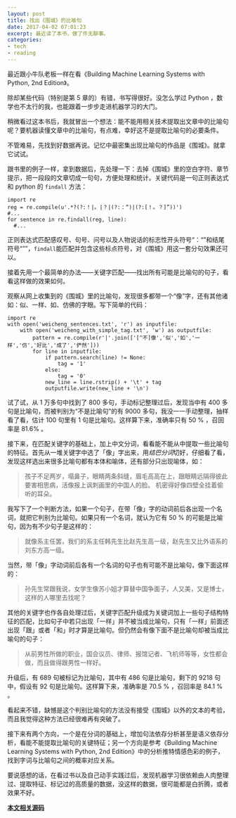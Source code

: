 ```yaml
---
layout: post
title: 找出《围城》的比喻句
date: 2017-04-02 07:01:23
excerpt: 最近读了本书，做了件无聊事。
categories: 
- tech
- reading
---
```

最近跟小牛队老板一样在看《Building Machine Learning Systems with Python, 2nd Edition》。

除却某些代码（特别是第 5 章的）有错，书写得很好。没怎么学过 Python ，数学也不太行的我，也能跟着一步步走进机器学习的大门。

稍微看过这本书后，我就冒出一个想法：能不能用相关技术提取出文章中的比喻句呢？要机器读懂文章中的比喻句，有点难，幸好这不是提取比喻句的必要条件。

不管难易，先找到好数据再说。记忆中最密集出现比喻句的作品是《围城》。就拿它试试。

跟书里的例子一样，拿到数据后，先处理一下：去掉《围城》里的空白字符、章节提示，把一段段的文章切成一句句，方便处理和统计。关键代码是一句正则表达式和 python 的 `findall` 方法：

```
import re
reg = re.compile(u'.*?(?:！|。|？|(?:：“)|(?:[！。？]”))')
#...
for sentence in re.findall(reg, line):
  #...
```

正则表达式匹配感叹号、句号、问号以及人物说话的标志性开头符号“：“”和结尾符号“””，`findall`能匹配并包含这些标点符号，对《围城》用这一套分句效果还可以。

接着先用一个最简单的办法——关键字匹配——找出所有可能是比喻句的句子，看看这样做的效果如何。

观察从网上收集到的《围城》里的比喻句，发现很多都带一个“像”字，还有其他诸如：似、一样、如、仿佛的字眼。写下简单的代码：

```
import re
with open('weicheng_sentences.txt', 'r') as inputfile:
    with open('weicheng_with_simple_tag.txt', 'w') as outputfile:
        pattern = re.compile(r'|'.join(['[^不]像','似','如','一样','仿','好比','成了','俨然']))
        for line in inputfile:
            if pattern.search(line) != None:
                tag = '1'
            else:
                tag = '0'
            new_line = line.rstrip() + '\t' + tag
            outputfile.write(new_line + '\n')
```

试了试，从 1 万多句中找到了 800 多句，手动标记整理过后，发现当中有 400 多句是比喻句，而被判别为“不是比喻句”的有 9000 多句，我没一一手动整理，抽样看了看，估计 100 句里有 1 句是比喻句。这样算下来，准确率只有 50 % ，召回率是 81.6% 。

接下来，在匹配关键字的基础上，加上中文分词，看看能不能从中提取一些比喻句的特征。首先从一堆关键字中选了「像」字出来，用*结巴分词*切好，仔细看了看，发现这样选出来很多比喻句都有本体和喻体，还有部分只出现喻体，如：

> 孩子不足两岁，塌鼻子，眼睛两条斜缝，眉毛高高在上，跟眼睛远隔得彼此要害相思病，活像报上讽刺画里的中国人的脸。
> 机密得好像四壁全挂着偷听的耳朵。

我写下了一个判断方法，如果一个句子，在带「像」字的动词前后各出现一个名词，就把它判别为比喻句。如果只有一个名词，就认为它有 50 % 的可能是比喻句，因为有不少句子是这样的：

> 就像系主任罢，我们的系主任韩先生比赵先生高一级，赵先生又比外语系的刘东方高一级。

当然，带「像」字动词前后各有一个名词的句子也有可能不是比喻句，像下面这样的：

> 孙先生常跟我说，女学生像苏小姐才算替中国争面子，人又美，又是博士，这样的人哪里去找呢？

其他的关键字也作各自处理过后，关键字匹配升级成为关键词加上一些句子结构特征的匹配，比如句子中若只出现「一样」并不被当成比喻句，只有「一样」前面还出现「跟」或者「和」时才算是比喻句。但仍然会有像下面不是比喻句却被当成比喻句的句子：

> 从前男性所做的职业，国会议员、律师、报馆记者、飞机师等等，女性都会做，而且做得跟男性一样好。

升级后，有 689 句被标记为比喻句，其中有 486 句是比喻句，剩下的 9218 句中，假设有 92 句是比喻句。这样算下来，准确率是 70.5 % ，召回率是 84.1 % 。

看起来不错，缺憾是这个判别比喻句的方法没有接受《围城》以外的文本的考验，而且我觉得这种方法已经很难再有突破了。

接下来有两个方向，一个是在分词的基础上，增加句法依存分析甚至是语义依存分析，看能不能提取比喻句的关键特征；另一个方向是参考《Building Machine Learning Systems with Python, 2nd Edition》中的分析推特情感色彩的例子，找到字词与比喻句之间的概率对应关系。

要说感想的话，在看过书以及自己动手实践过后，发现机器学习很依赖由人肉整理过、提取特征、标记过的高质量的数据，没这样的数据，很可能都是白折腾，或者效果不好。

**[本文相关源码](https://github.com/yiyizym/haoci)**